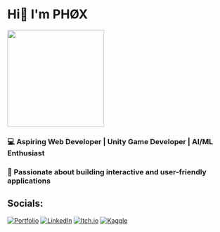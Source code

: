 # Hi👋 I'm PHØX

<img src="Assets/Hollow Knight.gif" width="220">

### 💻 Aspiring Web Developer | Unity Game Developer | AI/ML Enthusiast

### 🎯 Passionate about building interactive and user-friendly applications

## Socials:
[![Portfolio](https://img.shields.io/badge/Portfolio-000000?style=for-the-badge&logo=About.me&logoColor=white)](https://phox-9.github.io/Resume/)
[![LinkedIn](https://img.shields.io/badge/LinkedIn-0A66C2?style=for-the-badge&logo=linkedin&logoColor=white)](https://www.linkedin.com/in/ibrahim-raza-beg-0701a3315/)
[![Itch.io](https://img.shields.io/badge/Itch.io-FA5C5C?style=for-the-badge&logo=itchdotio&logoColor=white)](https://phox9.itch.io/)
[![Kaggle](https://img.shields.io/badge/Kaggle-20BEFF?style=for-the-badge&logo=kaggle&logoColor=white)](https://www.kaggle.com/ibrahimrazabeg)


<!--
**PHOX-9/PHOX-9** is a ✨ _special_ ✨ repository because its `README.md` (this file) appears on your GitHub profile.

Here are some ideas to get you started:

- 🔭 I’m currently working on ...
- 🌱 I’m currently learning ...
- 👯 I’m looking to collaborate on ...
- 🤔 I’m looking for help with ...
- 💬 Ask me about ...
- 📫 How to reach me: ...
- 😄 Pronouns: ...
- ⚡ Fun fact: ...
  -->
